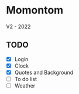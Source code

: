 # Momontom

V2 - 2022

## TODO

- [x] Login
- [x] Clock
- [x] Quotes and Background
- [ ] To do list
- [ ] Weather
